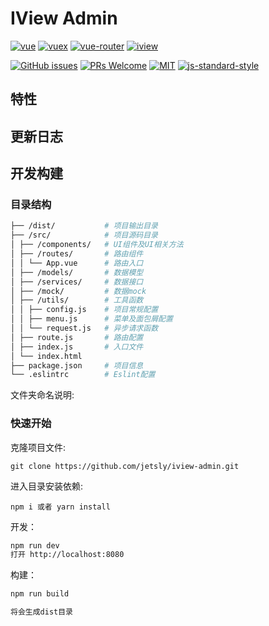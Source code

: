 # IView Admin

[![vue](https://img.shields.io/badge/vue-^2.4.2-brightgreen.svg?style=flat-square)](https://github.com/vuejs/vue)
[![vuex](https://img.shields.io/badge/vuex-^2.3.1-brightgreen.svg?style=flat-square)](https://github.com/vuejs/vuex)
[![vue-router](https://img.shields.io/badge/vue--router-^2.7.0-brightgreen.svg?style=flat-square)](https://github.com/vuejs/vue-router)
[![iview](https://img.shields.io/badge/iview-^2.0.0--rc.19-yellowgreen.svg?style=flat-square)](https://github.com/iview/iview)

[![GitHub issues](https://img.shields.io/github/issues/Jetsly/iview-admin.svg?style=flat-square)](https://github.com/Jetsly/iview-admin/issues)
[![PRs Welcome](https://img.shields.io/badge/PRs-welcome-brightgreen.svg?style=flat-square)](https://github.com/Jetsly/iview-admin/pulls)
[![MIT](https://img.shields.io/dub/l/vibe-d.svg?style=flat-square)](http://opensource.org/licenses/MIT)
[![js-standard-style](https://img.shields.io/badge/code%20style-standard-brightgreen.svg)](http://standardjs.com)


## 特性



## 更新日志


## 开发构建

### 目录结构

```bash
├── /dist/           # 项目输出目录
├── /src/            # 项目源码目录
│ ├── /components/   # UI组件及UI相关方法
│ ├── /routes/       # 路由组件
│ │ └── App.vue      # 路由入口
│ ├── /models/       # 数据模型
│ ├── /services/     # 数据接口
│ ├── /mock/         # 数据mock
│ ├── /utils/        # 工具函数
│ │ ├── config.js    # 项目常规配置
│ │ ├── menu.js      # 菜单及面包屑配置
│ │ └── request.js   # 异步请求函数
│ ├── route.js       # 路由配置
│ ├── index.js       # 入口文件
│ └── index.html     
├── package.json     # 项目信息
└── .eslintrc        # Eslint配置
```

文件夹命名说明:


### 快速开始

克隆项目文件:

    git clone https://github.com/jetsly/iview-admin.git

进入目录安装依赖:

    npm i 或者 yarn install

开发：

```bash
npm run dev
打开 http://localhost:8080
```

构建：

```bash
npm run build

将会生成dist目录
```